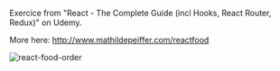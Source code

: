Exercice from "React - The Complete Guide (incl Hooks, React Router, Redux)" on Udemy.

More here: http://www.mathildepeiffer.com/reactfood


![react-food-order](https://user-images.githubusercontent.com/86634734/136152715-53ce11dc-074a-4ac8-a8dd-ce0151956eb7.png)
